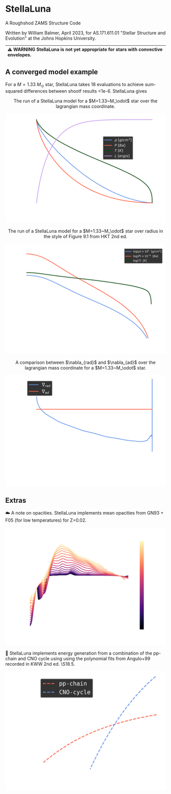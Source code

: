 # StellaLuna
A Roughshod ZAMS Structure Code

Written by William Balmer, April 2023, for AS.171.611.01 "Stellar Structure and Evolution" at the Johns Hopkins University.

| :warning: WARNING StellaLuna is not yet appropriate for stars with convective envelopes.        |
|:---------------------------|

## A converged model example

For a $M=1.33~M_\odot$ star, StellaLuna takes 18 evaluations to achieve sum-squared differences between shootf results <1e-6. StellaLuna gives

<p style="text-align: center;">The run of a StellaLuna model for a $M=1.33~M_\odot$ star over the lagrangian mass coordinate.</p>

![The run of a StellaLuna model for a M=1.33 Msun star over the lagrangian mass coordinate.](./figures/run_over_mass_alt_1.33.png)

<p style="text-align: center;">The run of a StellaLuna model for a $M=1.33~M_\odot$ star over radius in the style of Figure 9.1 from HKT 2nd ed.</p>

![The run of a StellaLuna model for a M=1.33 Msun star over radius in the style of Figure 9.1 from HKT 2nd ed.](./figures/run_over_radius_HKT9-1_alt_1.33.png)


<p style="text-align: center;">A comparison between $\nabla_{rad}$ and $\nabla_{ad}$ over the lagrangian mass coordinate for a $M=1.33~M_\odot$ star.</p>


![A comparison between del rad and del ad over the lagrangian mass coordinate for a M=1.33 Msun star.](./figures/del_over_mass_alt_1.33.png)


## Extras

:cloud: A note on opacities. StellaLuna implements mean opacities from GN93 + F05 (for low temperatures) for Z=0.02.

![The mean opacities used in StellaLuna calculations](./figures/extended_opacity_alt.png)

:star2: StellaLuna implements energy generation from a combination of the pp-chain and CNO cycle using using the polynomial fits from Angulo+99 recorded in KWW 2nd ed. \S18.5.

![Reproduction of Figure 18.8 in KWW 2nd ed. of the energy generation from pp-chain and CNO-cycle.](./figures/energy_generation_alt.png)
